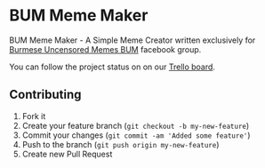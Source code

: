 BUM Meme Maker
========
BUM Meme Maker - A Simple Meme Creator written exclusively for [Burmese Uncensored Memes BUM](https://www.facebook.com/groups/BUMgroup/1478685952413529/) facebook group.

You can follow the project status on on our [Trello board](https://trello.com/b/K2coCCak/bumc).


Contributing
------------

 1. Fork it
 2. Create your feature branch (`git checkout -b my-new-feature`)
 3. Commit your changes (`git commit -am 'Added some feature'`)
 4. Push to the branch (`git push origin my-new-feature`)
 5. Create new Pull Request
